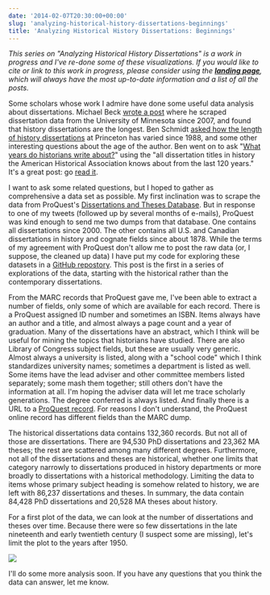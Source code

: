 ```yaml
---
date: '2014-02-07T20:30:00+00:00'
slug: 'analyzing-historical-history-dissertations-beginnings'
title: 'Analyzing Historical History Dissertations: Beginnings'
---
```


*This series on "Analyzing Historical History Dissertations" is a work in progress and I've re-done some of these visualizations. If you would like to cite or link to this work in progress, please consider using the **[landing page](http://lincolnmullen.com/research/history-dissertations/)**, which will always have the most up-to-date information and a list of all the posts.*

Some scholars whose work I admire have done some useful data analysis about dissertations. Michael Beck [wrote a post](http://beckmw.wordpress.com/2013/04/15/how-long-is-the-average-dissertation/) where he scraped dissertation data from the University of Minnesota since 2007, and found that history dissertations are the longest. Ben Schmidt [asked how the length of history dissertations](http://rpubs.com/benmschmidt/princetonhistorydiss) at Princeton has varied since 1988, and some other interesting questions about the age of the author. Ben went on to ask "[What years do historians write about?](http://sappingattention.blogspot.com/2013/05/what-years-do-historians-write-about.html)" using the "all dissertation titles in history the American Historical Association knows about from the last 120 years." It's a great post: go [read it](http://sappingattention.blogspot.com/2013/05/what-years-do-historians-write-about.html).

I want to ask some related questions, but I hoped to gather as comprehensive a data set as possible. My first inclination was to scrape the data from ProQuest's [Dissertations and Theses Database](http://www.proquest.com/en-US/catalogs/databases/detail/pqdt.shtml). But in response to one of my tweets (followed up by several months of e-mails), ProQuest was kind enough to send me two dumps from that database. One contains all dissertations since 2000. The other contains all U.S. and Canadian dissertations in history and cognate fields since about 1878. While the terms of my agreement with ProQuest don't allow me to post the raw data (or, I suppose, the cleaned up data) I have put my code for exploring these datasets in a [GitHub repostory](https://github.com/lmullen/dissertations-data). This post is the first in a series of explorations of the data, starting with the historical rather than the contemporary dissertations.

From the MARC records that ProQuest gave me, I've been able to extract a number of fields, only some of which are available for each record. There is a ProQuest assigned ID number and sometimes an ISBN. Items always have an author and a title, and almost always a page count and a year of graduation. Many of the dissertations have an abstract, which I think will be useful for mining the topics that historians have studied. There are also Library of Congress subject fields, but these are usually very generic. Almost always a university is listed, along with a "school code" which I think standardizes university names; sometimes a department is listed as well. Some items have the lead adviser and other committee members listed separately; some mash them together; still others don't have the information at all. I'm hoping the adviser data will let me trace scholarly generations. The degree conferred is always listed. And finally there is a URL to a [ProQuest record](http://gateway.proquest.com/openurl?url_ver=Z39.88-2004&rft_val_fmt=info:ofi/fmt:kev:mtx:dissertation&res_dat=xri:pqm&rft_dat=xri:pqdiss:7928093). For reasons I don't understand, the ProQuest online record has different fields than the MARC dump.

The historical dissertations data contains 132,360 records. But not all of those are dissertations. There are 94,530 PhD dissertations and 23,362 MA theses; the rest are scattered among many different degrees. Furthermore, not all of the dissertations and theses are historical, whether one limits that category narrowly to dissertations produced in history departments or more broadly to dissertations with a historical methodology. Limiting the data to items whose primary subject heading is somehow related to history, we are left with 86,237 dissertations and theses. In summary, the data contain 84,428 PhD dissertations and 20,528 MA theses about history.

For a first plot of the data, we can look at the number of dissertations and theses over time. Because there were so few dissertations in the late nineteenth and early twentieth century (I suspect some are missing), let's limit the plot to the years after 1950.

![](/downloads/post/2014-02-07-number-dissertations.png)

I'll do some more analysis soon. If you have any questions that you think the data can answer, let me know.
